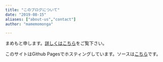 ```yaml
---
title: "このブログについて"
date: "2019-08-15"
aliases: ["about-us","contact"]
author: "mamemomonga"

---
```


まめもと申します。[詳しくはこちら](https://mamemomonga.keybase.pub)をご覧下さい。

このサイトはGithub Pagesでホスティングしています。ソースは[こちら](https://github.com/mamemomonga/blog.mame.moe)です。

